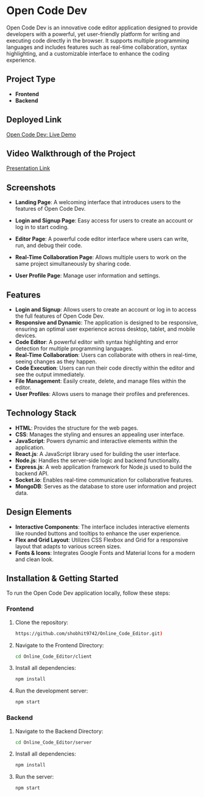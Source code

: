 # Open Code Dev

Open Code Dev is an innovative code editor application designed to provide developers with a powerful, yet user-friendly platform for writing and executing code directly in the browser. It supports multiple programming languages and includes features such as real-time collaboration, syntax highlighting, and a customizable interface to enhance the coding experience.

## Project Type

- **Frontend**
- **Backend**

## Deployed Link

[Open Code Dev: Live Demo](https://online-code-editor-silk.vercel.app/)

## Video Walkthrough of the Project

[Presentation Link](#)

## Screenshots

- **Landing Page**: A welcoming interface that introduces users to the features of Open Code Dev.
  
- **Login and Signup Page**: Easy access for users to create an account or log in to start coding.
  
- **Editor Page**: A powerful code editor interface where users can write, run, and debug their code.

- **Real-Time Collaboration Page**: Allows multiple users to work on the same project simultaneously by sharing code.

- **User Profile Page**: Manage user information and settings.


## Features

- **Login and Signup**: Allows users to create an account or log in to access the full features of Open Code Dev.
- **Responsive and Dynamic**: The application is designed to be responsive, ensuring an optimal user experience across desktop, tablet, and mobile devices.
- **Code Editor**: A powerful editor with syntax highlighting and error detection for multiple programming languages.
- **Real-Time Collaboration**: Users can collaborate with others in real-time, seeing changes as they happen.
- **Code Execution**: Users can run their code directly within the editor and see the output immediately.
- **File Management**: Easily create, delete, and manage files within the editor.
- **User Profiles**: Allows users to manage their profiles and preferences.

## Technology Stack

- **HTML**: Provides the structure for the web pages.
- **CSS**: Manages the styling and ensures an appealing user interface.
- **JavaScript**: Powers dynamic and interactive elements within the application.
- **React.js**: A JavaScript library used for building the user interface.
- **Node.js**: Handles the server-side logic and backend functionality.
- **Express.js**: A web application framework for Node.js used to build the backend API.
- **Socket.io**: Enables real-time communication for collaborative features.
- **MongoDB**: Serves as the database to store user information and project data.



## Design Elements

- **Interactive Components**: The interface includes interactive elements like rounded buttons and tooltips to enhance the user experience.
- **Flex and Grid Layout**: Utilizes CSS Flexbox and Grid for a responsive layout that adapts to various screen sizes.
- **Fonts & Icons**: Integrates Google Fonts and Material Icons for a modern and clean look.

## Installation & Getting Started

To run the Open Code Dev application locally, follow these steps:

### Frontend

1. Clone the repository:

   ```bash
   https://github.com/shobhit9742/Online_Code_Editor.git)
   
2. Navigate to the Frontend Directory:

   ```bash
   cd Online_Code_Editor/client

4. Install all dependencies:

    ```bash
   npm install

6. Run the development server:

   ```bash
   npm start

### Backend

1. Navigate to the Backend Directory:
   
   ```bash
   cd Online_Code_Editor/server
2. Install all dependencies:

    ```bash
   npm install

3. Run the server:

   ```bash
   npm start



   
